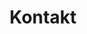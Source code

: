 ---
title: Kontakt
bannerImg: highway.jpeg
nav:
  header: Kontakt
  icon: contact_mail
  
form:
    name: contact
    fields:
      - name: name
        label: Name
        id: name
        autocomplete: on
        type: custom-text
        validate:
          required: true
      - name: email
        label: Email
        type: email
        validate:
          required: true
      - name: telefon
        id: telefon
        label: Telefonnummer
        type: custom-text
        validate:
          required: true
      - name: kfz-standort
        id: kfz-standort
        label: Fahrzeugstandort
        type: custom-text
        validate:
          required: true
      - name: marke-und-modell
        id: marke-und-modell
        label: Marke und Modell (z.B. VW Golf 4)
        type: custom-text
        validate:
          required: true
      - name: message
        label: Nachricht
        type: custom-textarea
        validate:
          required: true
      - name: g-recaptcha-response
        label: false
        type: captcha
        recaptcha_site_key: 6LczPloUAAAAACH5LxWDjjVbozQqElk-WVdl3NyK
        recaptcha_not_validated: 'Captcha not valid!'
        validate:
          required: true
    buttons:
        - type: submit
          value: Formular senden
    process:
        - email:
            subject: "[Site Contact Form] {{ form.value.name|e }}"
            body: "{% include 'forms/data.html.twig' %}"
        - message: Thank you for getting in touch!
---